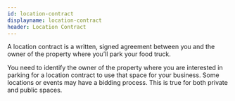 ```yaml
---
id: location-contract
displayname: location-contract
header: Location Contract
---
```


A location contract is a written, signed agreement between you and the owner of the property where you’ll park your food truck.

You need to identify the owner of the property where you are interested in parking for a location contract to use that space for your business. Some locations or events may have a bidding process. This is true for both private and public spaces.
